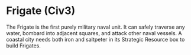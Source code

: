 # Frigate (Civ3)

The Frigate is the first purely military naval unit. It can safely traverse any water,
bombard into adjacent squares, and attack other naval vessels.
A coastal city needs both iron and saltpeter in its Strategic Resource box to build Frigates.